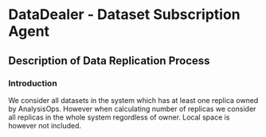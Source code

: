 # DataDealer - Dataset Subscription Agent

## Description of Data Replication Process

### Introduction

We consider all datasets in the system which has at least one replica owned by AnalysisOps. However when calculating number of replicas we consider all replicas in the whole system regordless of owner. Local space is however not included.
